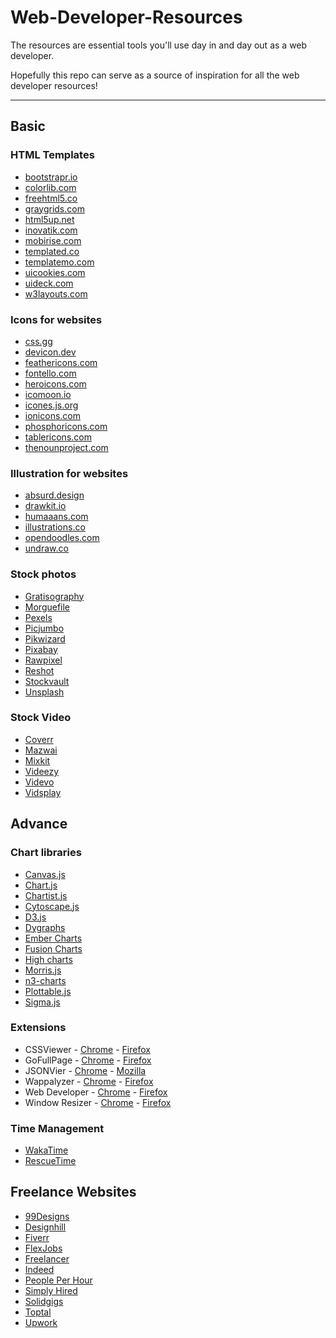 # Web-Developer-Resources

The resources are essential tools you'll use day in and day out as a web developer.

Hopefully this repo can serve as a source of inspiration for all the web developer resources!

---

## Basic

### HTML Templates

- [bootstrapr.io](https://bootstrapr.io/)
- [colorlib.com](https://colorlib.com/)
- [freehtml5.co](https://freehtml5.co/)
- [graygrids.com](https://graygrids.com/)
- [html5up.net](https://html5up.net/)
- [inovatik.com](https://inovatik.com/)
- [mobirise.com](https://mobirise.com/)
- [templated.co](https://templated.co/)
- [templatemo.com](https://templatemo.com/)
- [uicookies.com](https://uicookies.com/)
- [uideck.com](https://uideck.com/)
- [w3layouts.com](https://w3layouts.com/)

### Icons for websites

- [css.gg](https://css.gg/)
- [devicon.dev](https://devicon.dev/)
- [feathericons.com](https://feathericons.com/)
- [fontello.com](https://fontello.com/)
- [heroicons.com](https://heroicons.com/)
- [icomoon.io](https://icomoon.io/)
- [icones.js.org](https://icones.js.org/)
- [ionicons.com](https://ionicons.com/)
- [phosphoricons.com](https://phosphoricons.com/)
- [tablericons.com](https://tablericons.com/)
- [thenounproject.com](https://thenounproject.com/)

### Illustration for websites

- [absurd.design](https://absurd.design/)
- [drawkit.io](https://www.drawkit.io/)
- [humaaans.com](https://www.humaaans.com/)
- [illustrations.co](http://illustrations.co/)
- [opendoodles.com](https://www.opendoodles.com/)
- [undraw.co](https://undraw.co/illustrations)

### Stock photos

- [Gratisography](https://gratisography.com/)
- [Morguefile](https://morguefile.com/)
- [Pexels](https://www.pexels.com/)
- [Picjumbo](https://picjumbo.com/)
- [Pikwizard](https://pikwizard.com/)
- [Pixabay](https://pixabay.com/)
- [Rawpixel](https://www.rawpixel.com/)
- [Reshot](https://www.reshot.com/)
- [Stockvault](https://www.stockvault.net/)
- [Unsplash](https://unsplash.com/)

### Stock Video

- [Coverr](https://coverr.co/)
- [Mazwai](https://mazwai.com/)
- [Mixkit](https://mixkit.co/)
- [Videezy](https://www.videezy.com/)
- [Videvo](https://www.videvo.net/)
- [Vidsplay](https://www.vidsplay.com/)

## Advance

### Chart libraries

- [Canvas.js](https://canvasjs.com/)
- [Chart.js](https://www.chartjs.org/)
- [Chartist.js](https://gionkunz.github.io/chartist-js/)
- [Cytoscape.js](https://js.cytoscape.org/)
- [D3.js](https://d3js.org/)
- [Dygraphs](https://dygraphs.com/)
- [Ember Charts](https://opensource.addepar.com/ember-charts/#/overview)
- [Fusion Charts](https://www.fusioncharts.com/)
- [High charts](https://www.highcharts.com/)
- [Morris.js](https://morrisjs.github.io/morris.js/)
- [n3-charts](https://n3-charts.github.io/line-chart/#/home)
- [Plottable.js](http://plottablejs.org/)
- [Sigma.js](http://sigmajs.org/)

### Extensions

- CSSViewer - [Chrome](https://chrome.google.com/webstore/detail/cssviewer/ggfgijbpiheegefliciemofobhmofgce?hl=en) - [Firefox](https://addons.mozilla.org/en-CA/firefox/addon/cssviewer-quantum/)
- GoFullPage - [Chrome](https://chrome.google.com/webstore/detail/gofullpage-full-page-scre/fdpohaocaechififmbbbbbknoalclacl?hl=en) - [Firefox](https://addons.Firefox.org/en-CA/firefox/addon/fireshot/)
- JSONVier - [Chrome](https://chrome.google.com/webstore/detail/jsonview/gmegofmjomhknnokphhckolhcffdaihd?hl=en) - [Mozilla](https://addons.mozilla.org/en-CA/firefox/addon/jsonview/)
- Wappalyzer - [Chrome](https://chrome.google.com/webstore/detail/wappalyzer/gppongmhjkpfnbhagpmjfkannfbllamg?hl=en) - [Firefox](https://addons.mozilla.org/en-CA/firefox/addon/wappalyzer/)
- Web Developer - [Chrome](https://chrome.google.com/webstore/detail/web-developer/bfbameneiokkgbdmiekhjnmfkcnldhhm?hl=en) - [Firefox](https://addons.mozilla.org/en-CA/firefox/addon/web-developer)
- Window Resizer - [Chrome](https://chrome.google.com/webstore/detail/window-resizer/kkelicaakdanhinjdeammmilcgefonfh?hl=en) - [Firefox](https://addons.mozilla.org/en-CA/firefox/addon/window-resizer-webextension/)

### Time Management

- [WakaTime](https://wakatime.com/)
- [RescueTime](https://www.rescuetime.com/)

## Freelance Websites

- [99Designs](https://99designs.ca/)
- [Designhill](https://www.designhill.com/)
- [Fiverr](https://www.fiverr.com)
- [FlexJobs](https://www.flexjobs.com/)
- [Freelancer](https://www.freelancer.ca/)
- [Indeed](https://ca.indeed.com/)
- [People Per Hour](https://www.peopleperhour.com/)
- [Simply Hired](https://www.simplyhired.com/)
- [Solidgigs](https://solidgigs.com/)
- [Toptal](https://www.toptal.com/)
- [Upwork](https://www.upwork.com/)
